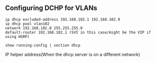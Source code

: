 ## Configuring DCHP for VLANs

```
ip dhcp excluded-address 192.168.102.1 192.168.102.9
ip dhcp pool vlan102
network 192.168.102.0 255.255.255.0
default-router 192.168.102.1 (SVI in this case/might be the VIP if using HSRP)
```

```
show running-config | section dhcp
```

IP helper address(When the dhcp server is on a different network)
